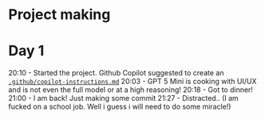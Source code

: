 # Project making

# Day 1
20:10 - Started the project. Github Copilot suggested to create an [`.github/copilot-instructions.md`](../.github/copilot-instructions.md)
20:03 - GPT 5 Mini is cooking with UI/UX and is not even the full model or at a high reasoning! 
20:18 - Got to dinner!
21:00 - I am back! Just making some commit
21:27 - Distracted.. (I am fucked on a school job. Well i guess i will need to do some miracle!)